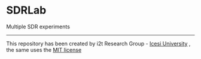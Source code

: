 # SDRLab
Multiple SDR experiments

---

This repository has been created by i2t Research Group - [Icesi  University](http://www.icesi.edu.co/) , the same uses the [MIT license](./SDRLab/LICENSE)
